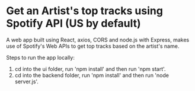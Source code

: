 # Get an Artist's top tracks using Spotify API (US by default)

A web app built using React, axios, CORS and node.js with Express, makes use of Spotify's Web APIs to get top tracks based on the artist's name. 

Steps to run the app locally:
1. cd into the ui folder, run 'npm install' and then run 'npm start'.
2. cd into the backend folder, run 'npm install' and then run 'node server.js'.


